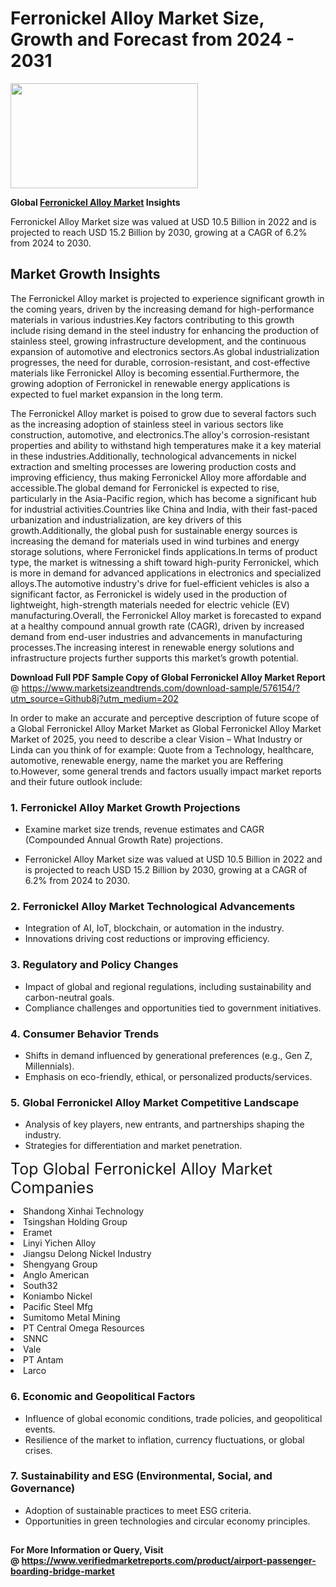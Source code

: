 <H1>Ferronickel Alloy Market Size, Growth and Forecast from 2024 - 2031</H1><img class="aligncenter size-medium wp-image-584254" src="https://thirdeyenews.in/wp-content/uploads/2024/09/Global-Market-Research-300x168.jpeg" alt="" width="300" height="168" /><p><strong>Global&nbsp;<a href="https://www.marketsizeandtrends.com/download-sample/576154/?utm_source=Github8j?utm_medium=202">Ferronickel Alloy Market</a> Insights</strong></p><p>Ferronickel Alloy Market size was valued at USD 10.5 Billion in 2022 and is projected to reach USD 15.2 Billion by 2030, growing at a CAGR of 6.2% from 2024 to 2030.</p><p><h2>Market Growth Insights</h2> <p>The Ferronickel Alloy market is projected to experience significant growth in the coming years, driven by the increasing demand for high-performance materials in various industries.Key factors contributing to this growth include rising demand in the steel industry for enhancing the production of stainless steel, growing infrastructure development, and the continuous expansion of automotive and electronics sectors.As global industrialization progresses, the need for durable, corrosion-resistant, and cost-effective materials like Ferronickel Alloy is becoming essential.Furthermore, the growing adoption of Ferronickel in renewable energy applications is expected to fuel market expansion in the long term.</p> <p>The Ferronickel Alloy market is poised to grow due to several factors such as the increasing adoption of stainless steel in various sectors like construction, automotive, and electronics.The alloy's corrosion-resistant properties and ability to withstand high temperatures make it a key material in these industries.Additionally, technological advancements in nickel extraction and smelting processes are lowering production costs and improving efficiency, thus making Ferronickel Alloy more affordable and accessible.The global demand for Ferronickel is expected to rise, particularly in the Asia-Pacific region, which has become a significant hub for industrial activities.Countries like China and India, with their fast-paced urbanization and industrialization, are key drivers of this growth.Additionally, the global push for sustainable energy sources is increasing the demand for materials used in wind turbines and energy storage solutions, where Ferronickel finds applications.In terms of product type, the market is witnessing a shift toward high-purity Ferronickel, which is more in demand for advanced applications in electronics and specialized alloys.The automotive industry's drive for fuel-efficient vehicles is also a significant factor, as Ferronickel is widely used in the production of lightweight, high-strength materials needed for electric vehicle (EV) manufacturing.Overall, the Ferronickel Alloy market is forecasted to expand at a healthy compound annual growth rate (CAGR), driven by increased demand from end-user industries and advancements in manufacturing processes.The increasing interest in renewable energy solutions and infrastructure projects further supports this market’s growth potential.<p><span class=""><strong>Download Full PDF Sample Copy of Global Ferronickel Alloy Market Report</strong> @ <a href="https://www.marketsizeandtrends.com/download-sample/576154/?utm_source=Github8j?utm_medium=202" target="_blank">https://www.marketsizeandtrends.com/download-sample/576154/?utm_source=Github8j?utm_medium=202</a></span></p><p>In order to make an accurate and perceptive description of future scope of a Global&nbsp;Ferronickel Alloy Market Market as Global&nbsp;Ferronickel Alloy Market Market of 2025, you need to describe a clear Vision &ndash; What Industry or Linda can you think of for example: Quote from a Technology, healthcare, automotive, renewable energy, name the market you are Reffering to.However, some general trends and factors usually impact market reports and their future outlook include:</p><h3>1.&nbsp;<strong>Ferronickel Alloy Market Growth Projections</strong></h3><ul><li>Examine market size trends, revenue estimates and CAGR (Compounded Annual Growth Rate) projections.</li><li><p>Ferronickel Alloy Market size was valued at USD 10.5 Billion in 2022 and is projected to reach USD 15.2 Billion by 2030, growing at a CAGR of 6.2% from 2024 to 2030.</p></li></ul><h3>2.&nbsp;<strong>Ferronickel Alloy Market Technological Advancements</strong></h3><ul><li>Integration of AI, IoT, blockchain, or automation in the industry.</li><li>Innovations driving cost reductions or improving efficiency.</li></ul><h3>3.&nbsp;<strong>Regulatory and Policy Changes</strong></h3><ul><li>Impact of global and regional regulations, including sustainability and carbon-neutral goals.</li><li>Compliance challenges and opportunities tied to government initiatives.</li></ul><h3>4.&nbsp;<strong>Consumer Behavior Trends</strong></h3><ul><li>Shifts in demand influenced by generational preferences (e.g., Gen Z, Millennials).</li><li>Emphasis on eco-friendly, ethical, or personalized products/services.</li></ul><h3>5.&nbsp;<strong>Global Ferronickel Alloy Market Competitive Landscape</strong></h3><ul><li>Analysis of key players, new entrants, and partnerships shaping the industry.</li><li>Strategies for differentiation and market penetration.</li></ul><p data-pm-slice="1 1 []"><span style="color: inherit; font-family: inherit; font-size: 25px;">Top Global Ferronickel Alloy Market Companies</span></p><div class="" data-test-id=""><p><li>Shandong Xinhai Technology</li><li> Tsingshan Holding Group</li><li> Eramet</li><li> Linyi Yichen Alloy</li><li> Jiangsu Delong Nickel Industry</li><li> Shengyang Group</li><li> Anglo American</li><li> South32</li><li> Koniambo Nickel</li><li> Pacific Steel Mfg</li><li> Sumitomo Metal Mining</li><li> PT Central Omega Resources</li><li> SNNC</li><li> Vale</li><li> PT Antam</li><li> Larco</li></p></div><h3>6.&nbsp;<strong>Economic and Geopolitical Factors</strong></h3><ul><li>Influence of global economic conditions, trade policies, and geopolitical events.</li><li>Resilience of the market to inflation, currency fluctuations, or global crises.</li></ul><h3>7.&nbsp;<strong>Sustainability and ESG (Environmental, Social, and Governance)</strong></h3><ul><li>Adoption of sustainable practices to meet ESG criteria.</li><li>Opportunities in green technologies and circular economy principles.</li></ul><h2><strong style="font-size: 14px;">For More Information or Query, Visit @&nbsp;</strong><a style="background-color: #ffffff; font-size: 14px;" href="https://www.marketsizeandtrends.com/report/ferronickel-alloy-market/" target="_blank">https://www.verifiedmarketreports.com/product/airport-passenger-boarding-bridge-market</a></h2>